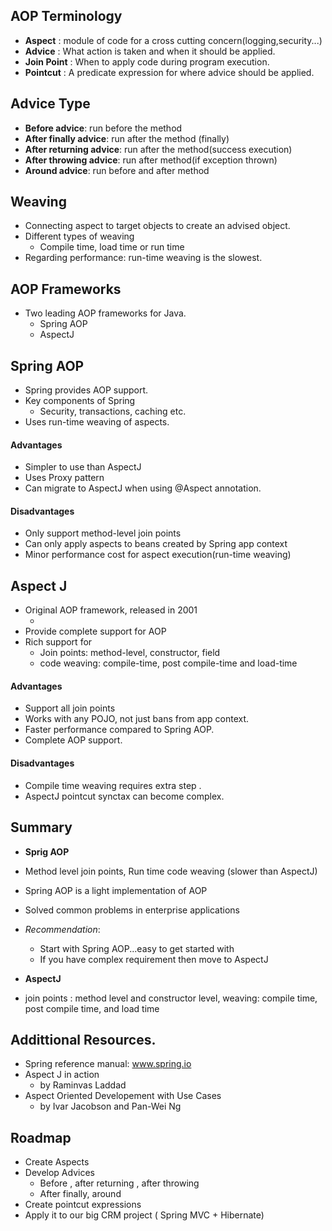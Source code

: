 ## AOP Terminology
- **Aspect** : module of code for a cross cutting concern(logging,security...)
- **Advice** : What action is taken and when it should be applied. 
- **Join Point** : When to apply code during program execution. 
- **Pointcut** : A predicate expression for where advice should be applied. 

## Advice Type 
- **Before advice**: run before the method 
- **After finally advice**: run after the method (finally)
- **After returning advice**: run after the method(success execution)
- **After throwing advice**: run after method(if exception thrown)
- **Around advice**: run before and after method

## Weaving 
- Connecting aspect to target objects to create an advised object. 
- Different types of weaving 
    - Compile time, load time or run time 
- Regarding performance: run-time weaving is the slowest. 

## AOP Frameworks
- Two leading AOP frameworks for Java. 
    - Spring AOP
    - AspectJ

## Spring AOP 
- Spring provides AOP support. 
- Key components of Spring 
    - Security, transactions, caching etc. 
- Uses run-time weaving of aspects. 
#### Advantages 
- Simpler to use than AspectJ
- Uses Proxy pattern
- Can migrate to AspectJ when using @Aspect annotation. 

#### Disadvantages
- Only support method-level join points 
- Can only apply aspects to beans created by Spring app context 
- Minor performance cost for aspect execution(run-time weaving)

## Aspect J 
- Original AOP framework, released in 2001
    - [](www.eclipse.org/aspectj)
- Provide complete support for AOP 
- Rich support for 
    - Join points: method-level, constructor, field 
    - code weaving: compile-time, post compile-time and load-time

#### Advantages 
- Support all join points 
- Works with any POJO, not just bans from app context. 
- Faster performance compared to Spring AOP. 
- Complete AOP support. 

#### Disadvantages
- Compile time weaving requires extra step . 
- AspectJ pointcut synctax can become complex. 

## Summary 
- **Sprig AOP**
- Method level join points, Run time code weaving (slower than AspectJ)
- Spring AOP is a light implementation of AOP 
- Solved common problems in enterprise applications 
- *Recommendation*:
    - Start with Spring AOP...easy to get started with
    - If you have complex requirement then move to AspectJ

- **AspectJ**
- join points : method level and constructor level, weaving: compile time, post compile time, and load time

## Addittional Resources. 
- Spring reference manual: www.spring.io
- Aspect J in action
    - by Raminvas Laddad
- Aspect Oriented Developement with Use Cases
    - by Ivar Jacobson and Pan-Wei Ng


## Roadmap 
- Create Aspects
- Develop Advices 
    - Before , after returning , after throwing 
    - After finally, around
- Create pointcut expressions
- Apply it to our big CRM project ( Spring MVC + Hibernate)